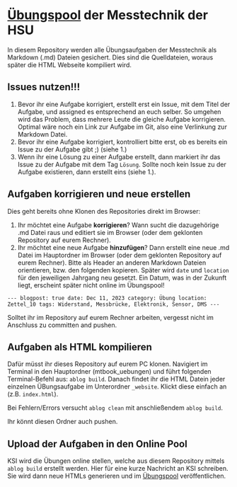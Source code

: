 #  [Übungspool](https://kisleif.github.io/mtbook/_website/uebungen/index.html) der Messtechnik der HSU

In diesem Repository werden alle Übungsaufgaben der Messtechnik als Markdown (.md) Dateien gesichert. 
Dies sind die Quelldateien, woraus später die HTML Webseite kompiliert wird.

## Issues nutzen!!!
1. Bevor ihr eine Aufgabe korrigiert, erstellt erst ein Issue, mit dem Titel der Aufgabe, und assigned es entsprechend an euch selber. So umgehen wird das Problem, dass mehrere Leute die gleiche Aufgabe korrigieren. Optimal wäre noch ein Link zur Aufgabe im Git, also eine Verlinkung zur Markdown Datei. 
2. Bevor ihr eine Aufgabe korrigiert, kontrolliert bitte erst, ob es bereits ein Issue zu der Aufgabe gibt ;) (siehe 1.)
3. Wenn ihr eine Lösung zu einer Aufgabe erstellt, dann markiert ihr das Issue zu der Aufgabe mit dem Tag `Lösung`. Sollte noch kein Issue zu der Aufgabe existieren, dann erstellt eins (siehe 1.). 

## Aufgaben korrigieren und neue erstellen
Dies geht bereits ohne Klonen des Repositories direkt im Browser:
1. Ihr möchtet eine Aufgabe **korrigieren**? Wann sucht die dazugehörige .md Datei raus und editiert sie im Browser (oder dem geklonten Repository auf eurem Rechner).
2. Ihr möchtet eine neue Aufgabe **hinzufügen**? Dann erstellt eine neue .md Datei im Hauptordner im Browser (oder dem geklonten Repository auf eurem Rechner). Bitte als Header an anderen Markdown Dateien orientieren, bzw. den folgenden kopieren. Später wird `date` und `location` für den jeweiligen Jahrgang neu gesetzt. Ein Datum, was in der Zukunft liegt, erscheint später nicht online im Übungspool!

`---
blogpost: true
date: Dec 11, 2023
category: Übung
location: Zettel_10
tags: Widerstand, Messbrücke, Elektronik, Sensor, DMS
---`

Solltet ihr im Repository auf eurem Rechner arbeiten, vergesst nicht im Anschluss zu committen and pushen. 

## Aufgaben als HTML kompilieren
Dafür müsst ihr dieses Repository auf eurem PC klonen. 
Navigiert im Terminal in den Hauptordner (mtbook_uebungen) und führt folgenden Terminal-Befehl aus: `ablog build`.
Danach findet ihr die HTML Datein jeder einzelnen ÜBungsaufgabe im Unterordner `_website`. Klickt diese einfach an (z.B. `index.html`).

Bei Fehlern/Errors versucht `ablog clean` mit anschließendem `ablog build`.

Ihr könnt diesen Ordner auch pushen. 

## Upload der Aufgaben in den Online Pool 
KSI wird die Übungen online stellen, welche aus diesem Repository mittels `ablog build` erstellt werden. Hier für eine kurze Nachricht an KSI schreiben. Sie wird dann neue HTMLs generieren und im  [Übungspool](https://kisleif.github.io/mtbook/_website/uebungen/index.html) veröffentlichen. 


